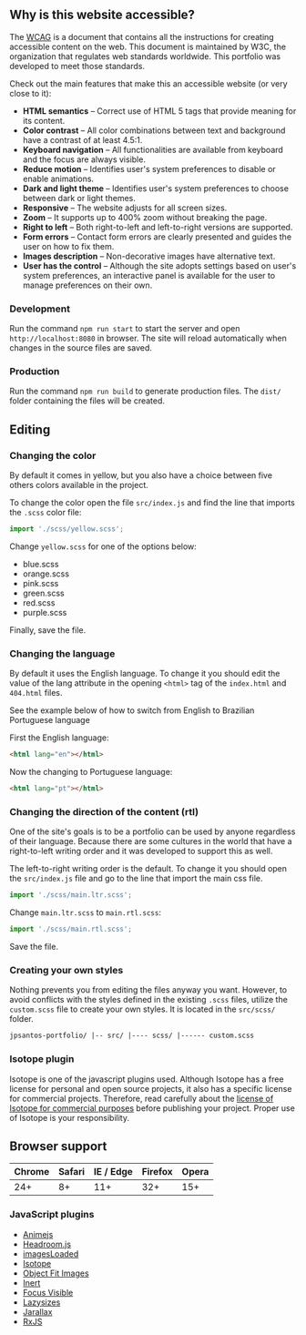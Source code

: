 ## Why is this website accessible?

The [WCAG](https://www.w3.org/WAI/standards-guidelines/wcag/) is a document that contains all the instructions for creating accessible content on the web. This document is maintained by W3C, the organization that regulates web standards worldwide. This portfolio was developed to meet those standards.

Check out the main features that make this an accessible website (or very close to it):

- **HTML semantics** – Correct use of HTML 5 tags that provide meaning for its content.
- **Color contrast** – All color combinations between text and background have a contrast of at least 4.5:1.
- **Keyboard navigation** – All functionalities are available from keyboard and the focus are always visible.
- **Reduce motion** – Identifies user's system preferences to disable or enable animations.
- **Dark and light theme** – Identifies user's system preferences to choose between dark or light themes.
- **Responsive** – The website adjusts for all screen sizes.
- **Zoom** – It supports up to 400% zoom without breaking the page.
- **Right to left** – Both right-to-left and left-to-right versions are supported.
- **Form errors** – Contact form errors are clearly presented and guides the user on how to fix them.
- **Images description** – Non-decorative images have alternative text.
- **User has the control** – Although the site adopts settings based on user's system preferences, an interactive panel is available for the user to manage preferences on their own.

### Development

Run the command `npm run start` to start the server and open `http://localhost:8080` in browser. The site will reload automatically when changes in the source files are saved.

### Production

Run the command `npm run build` to generate production files. The `dist/` folder containing the files will be created.

## Editing

### Changing the color

By default it comes in yellow, but you also have a choice between five others colors available in the project.

To change the color open the file `src/index.js` and find the line that imports the `.scss` color file:

```js
import './scss/yellow.scss';
```

Change `yellow.scss` for one of the options below:

- blue.scss
- orange.scss
- pink.scss
- green.scss
- red.scss
- purple.scss

Finally, save the file.

### Changing the language

By default it uses the English language. To change it you should edit the value of the lang attribute in the opening `<html>` tag of the `index.html` and `404.html` files.

See the example below of how to switch from English to Brazilian Portuguese language

First the English language:

```html
<html lang="en"></html>
```

Now the changing to Portuguese language:

```html
<html lang="pt"></html>
```

### Changing the direction of the content (rtl)

One of the site's goals is to be a portfolio can be used by anyone regardless of their language. Because there are some cultures in the world that have a right-to-left writing order and it was developed to support this as well.

The left-to-right writing order is the default. To change it you should open the `src/index.js` file and go to the line that import the main css file.

```js
import './scss/main.ltr.scss';
```

Change `main.ltr.scss` to `main.rtl.scss`:

```js
import './scss/main.rtl.scss';
```

Save the file.

### Creating your own styles

Nothing prevents you from editing the files anyway you want. However, to avoid conflicts with the styles defined in the existing `.scss` files, utilize the `custom.scss` file to create your own styles. It is located in the `src/scss/` folder.

```html
jpsantos-portfolio/ |-- src/ |---- scss/ |------ custom.scss
```
### Isotope plugin

Isotope is one of the javascript plugins used. Although Isotope has a free license for personal and open source projects, it also has a specific license for commercial projects. Therefore, read carefully about the [license of Isotope for commercial purposes](https://isotope.metafizzy.co/license.html) before publishing your project. Proper use of Isotope is your responsibility.

## Browser support

| Chrome | Safari | IE / Edge | Firefox | Opera |
| ------ | ------ | --------- | ------- | ----- |
| 24+    | 8+     | 11+       | 32+     | 15+   |

### JavaScript plugins

- [Animejs](https://animejs.com/)
- [Headroom.js](https://wicky.nillia.ms/headroom.js/)
- [imagesLoaded](https://imagesloaded.desandro.com/)
- [Isotope](https://isotope.metafizzy.co/)
- [Object Fit Images](https://github.com/fregante/object-fit-images)
- [Inert](https://github.com/WICG/inert)
- [Focus Visible](https://github.com/WICG/focus-visible)
- [Lazysizes](https://github.com/aFarkas/lazysizes)
- [Jarallax](https://github.com/nk-o/jarallax)
- [RxJS](https://rxjs.dev/)
